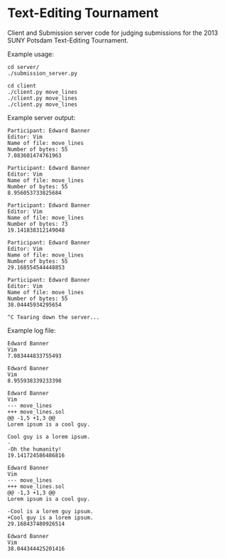# Text-Editing Tournament

Client and Submission server code for judging submissions for the 2013 SUNY Potsdam Text-Editing Tournament.

Example usage:

    cd server/
    ./submission_server.py

    cd client
    ./client.py move_lines
    ./client.py move_lines
    ./client.py move_lines

Example server output:
    
    Participant: Edward Banner
    Editor: Vim
    Name of file: move_lines
    Number of bytes: 55
    7.083601474761963

    Participant: Edward Banner
    Editor: Vim
    Name of file: move_lines
    Number of bytes: 55
    8.956053733825684

    Participant: Edward Banner
    Editor: Vim
    Name of file: move_lines
    Number of bytes: 73
    19.141838312149048

    Participant: Edward Banner
    Editor: Vim
    Name of file: move_lines
    Number of bytes: 55
    29.168554544448853

    Participant: Edward Banner
    Editor: Vim
    Name of file: move_lines
    Number of bytes: 55
    38.04445934295654

    ^C Tearing down the server...

Example log file:

    Edward Banner
    Vim
    7.083444833755493

    Edward Banner
    Vim
    8.955938339233398

    Edward Banner
    Vim
    --- move_lines
    +++ move_lines.sol
    @@ -1,5 +1,3 @@
    Lorem ipsum is a cool guy.
 
    Cool guy is a lorem ipsum.
    -
    -Oh the humanity!
    19.141724586486816

    Edward Banner
    Vim
    --- move_lines
    +++ move_lines.sol
    @@ -1,3 +1,3 @@
    Lorem ipsum is a cool guy.
 
    -Cool is a lorem guy ipsum.
    +Cool guy is a lorem ipsum.
    29.168437480926514

    Edward Banner
    Vim
    38.044344425201416
